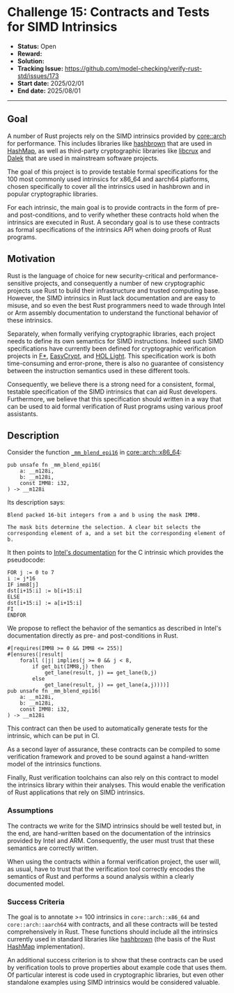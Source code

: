 # Challenge 15: Contracts and Tests for SIMD Intrinsics

- **Status:** Open
- **Reward:** 
- **Solution:** 
- **Tracking Issue:** https://github.com/model-checking/verify-rust-std/issues/173
- **Start date:** 2025/02/01
- **End date:** 2025/08/01

-------------------


## Goal

A number of Rust projects rely on the SIMD intrinsics provided by
[core::arch](https://doc.rust-lang.org/beta/core/arch/) for
performance. This includes libraries like [hashbrown]() that are used
in
[HashMap](https://doc.rust-lang.org/std/collections/struct.HashMap.html),
as well as third-party cryptographic libraries like
[libcrux](https://github.com/cryspen/libcrux) and
[Dalek](https://github.com/dalek-cryptography/curve25519-dalek) that
are used in mainstream software projects. 

The goal of this project is to provide testable formal specifications
for the 100 most commonly used intrinsics for x86_64 and aarch64
platforms, chosen specifically to cover all the intrinsics used in
hashbrown and in popular cryptographic libraries.

For each intrinsic, the main goal is to provide contracts in the form
of pre- and post-conditions, and to verify whether these contracts
hold when the intrinsics are executed in Rust.  A secondary goal is to
use these contracts as formal specifications of the intrinsics API
when doing proofs of Rust programs.


## Motivation

Rust is the language of choice for new security-critical and
performance-sensitive projects, and consequently a number of new
cryptographic projects use Rust to build their infrastructure and
trusted computing base. However, the SIMD intrinsics in Rust lack
documentation and are easy to misuse, and so even the best Rust programmers
need to wade through Intel or Arm assembly documentation to understand
the functional behavior of these intrinsics.

Separately, when formally verifying cryptographic libraries, each
project needs to define its own semantics for SIMD instructions.
Indeed such SIMD specifications have currently been defined for
cryptographic verification projects in [F*](https://github.com/hacl-star/hacl-star), 
[EasyCrypt](https://github.com/jasmin-lang/jasmin), and [HOL Light](https://github.com/awslabs/s2n-bignum/tree/main).
This specification work is both time-consuming and error-prone,
there is also no guarantee of consistency between the instruction
semantics used in these different tools.

Consequently, we believe there is a strong need for a consistent,
formal, testable specification of the SIMD intrinsics that can aid
Rust developers. Furthermore, we believe that this
specification should written in a way that can be used to aid formal
verification of Rust programs using various proof assistants. 

## Description

Consider the function [`_mm_blend_epi16`](https://doc.rust-lang.org/beta/core/arch/x86_64/fn._mm_blend_epi16.html)
in [core::arch::x86_64](https://doc.rust-lang.org/beta/core/arch/x86_64/index.html):

```
pub unsafe fn _mm_blend_epi16(
    a: __m128i,
    b: __m128i,
    const IMM8: i32,
) -> __m128i
```

Its description says:
```
Blend packed 16-bit integers from a and b using the mask IMM8.

The mask bits determine the selection. A clear bit selects the corresponding element of a, and a set bit the corresponding element of b.
```

It then points to [Intel's documentation](https://www.intel.com/content/www/us/en/docs/intrinsics-guide/index.html#text=_mm_blend_epi16) for the C intrinsic which provides the pseudocode:
```
FOR j := 0 to 7
i := j*16
IF imm8[j]
dst[i+15:i] := b[i+15:i]
ELSE
dst[i+15:i] := a[i+15:i]
FI
ENDFOR
```

We propose to reflect the behavior of the semantics as described in
Intel's documentation directly as pre- and post-conditions in Rust.

```
#[requires(IMM8 >= 0 && IMM8 <= 255)]
#[ensures(|result|
    forall (|j| implies(j >= 0 && j < 8,
        if get_bit(IMM8,j) then
            get_lane(result, j) == get_lane(b,j)
        else
            get_lane(result, j) == get_lane(a,j))))]
pub unsafe fn _mm_blend_epi16(
    a: __m128i,
    b: __m128i,
    const IMM8: i32,
) -> __m128i
```

This contract can then be used to automatically generate tests
for the intrinsic, which can be put in CI.

As a second layer of assurance, these contracts can be compiled
to some verification framework and proved to be sound against
a hand-written model of the intrinsics functions.

Finally, Rust verification toolchains can also rely on this contract
to model the intrinsics library within their analyses. This would
enable the verification of Rust applications that rely on SIMD intrinsics.


### Assumptions

The contracts we write for the SIMD intrinsics should be well tested
but, in the end, are hand-written based on the documentation
of the intrinsics provided by Intel and ARM. Consequently, the
user must trust that these semantics are correctly written.

When using the contracts within a formal verification project,
the user will, as usual, have to trust that the verification
tool correctly encodes the semantics of Rust and performs
a sound analysis within a clearly documented model.

### Success Criteria

The goal is to annotate >= 100 intrinsics in `core::arch::x86_64` and
`core::arch::aarch64` with contracts, and all these contracts will be
tested comprehensively in Rust. These functions should include all the
intrinsics currently used in standard libraries like
[hashbrown](https://github.com/rust-lang/hashbrown) (the basis
of the Rust [HashMap](https://doc.rust-lang.org/std/collections/struct.HashMap.html) implementation).

An additional success criterion is to show that these contracts can be
used by verification tools to prove properties about example code that
uses them. Of particular interest is code used in cryptographic
libraries, but even other standalone examples using SIMD intrinsics
would be considered valuable. 
